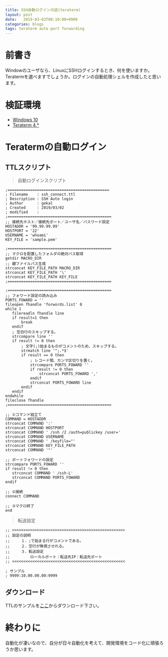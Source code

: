 ```yaml
---
title: SSH自動ログインの話(teraterm)
layout: post
date:   2019-03-03T00:10:00+0900
categories: blogs
tags: teraterm auto port forwarding
---
```


# 前書き

Windowのユーザなら、LinuxにSSHログインするとき、何を使いますか。Teratermを選べますでしょうか。ログインの自動処理シェルを作成したと思います。

# 検証環境

- [Windows 10](https://www.microsoft.com/ja-jp/store/b/windows)
- [Teraterm 4.*]([https://www.microsoft.com/ja-jp/p/ubuntu-1604-lts/9pjn388hp8c9?activetab=pivot:overviewtab](https://ja.osdn.net/projects/ttssh2/))

# Teratermの自動ログイン

## TTLスクリプト

> 自動ログインスクリプト

```ttl:ssh_connect.ttl
;============================================= 
; Filename    : ssh_connect.ttl
; Description : SSH Auto login
; Author      : gekal
; Created     : 2019/03/02
; modified    : 
;============================================== 
;; 接続先ホスト／接続先ポート／ユーザ名／パスワード設定 
HOSTADDR = '99.99.99.99' 
HOSTPORT = '22' 
USERNAME = 'whoami'
KEY_FILE = 'sample.pem'

;============================================== 
;; マクロを配置したフォルダの絶対パス取得
getdir MACRO_DIR
;; 鍵ファイルパス生成
strconcat KEY_FILE_PATH MACRO_DIR
strconcat KEY_FILE_PATH '\'
strconcat KEY_FILE_PATH KEY_FILE
;============================================== 

;============================================== 
;; フォワード設定の読み込み
PORTS_FOWARD = ''
fileopen fhandle 'forwords.list' 0
while 1
   filereadln fhandle line
   if result=1 then 
       break
   endif
   ; 空白行のスキップする。
   strcompare line ''
   if result != 0 then
       ; 文字(;)始まるものがコメントのため、スキップする。
       strmatch line '^;.*$'
       if result == 0 then
           ; レコード間、カンマ区切りを置く。
           strcompare PORTS_FOWARD ''
           if result != 0 then 
               strconcat PORTS_FOWARD ','
           endif
           strconcat PORTS_FOWARD line
       endif
   endif
endwhile
fileclose fhandle
;============================================== 

;; ①コマンド組立て 
COMMAND = HOSTADDR 
strconcat COMMAND ':' 
strconcat COMMAND HOSTPORT 
strconcat COMMAND ' /ssh /2 /auth=publickey /user=' 
strconcat COMMAND USERNAME
strconcat COMMAND ' /keyfile="' 
strconcat COMMAND KEY_FILE_PATH
strconcat COMMAND '"'

;; ポートフォワードの設定
strcompare PORTS_FOWARD ''
if result != 0 then 
   strconcat COMMAND ' /ssh-L'
   strconcat COMMAND PORTS_FOWARD
endif

;; ②接続 
connect COMMAND
 
;; ③マクロ終了 
end
```

> 転送設定

```teraterm:forwords.list
;; >>>>>>>>>>>>>>>>>>>>>>>>>>>>>>>>>>>>>>>>>>>>>>>>>>
;; 設定の説明
;;     １．;で始まる行がコメントである。
;;     ２．空行が無視させれる。
;;     ３．転送設定
;;         ローカルポート：転送先IP：転送先ポート
;; <<<<<<<<<<<<<<<<<<<<<<<<<<<<<<<<<<<<<<<<<<<<<<<<<<

; サンプル
; 9999:10.00.00.00:9999
```

## ダウンロード

TTLのサンプルを[ここ](/assets/archives/ttl_sample.zip)からダウンロード下さい。

# 終わりに

自動化が凄いなので、自分が日々自動化を考えて、開発環境をコード化に頑張ろうか思います。
